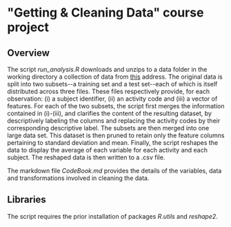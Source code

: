 # "Getting & Cleaning Data" course project
  


## Overview

The script *run_analysis.R* downloads and unzips to a data folder in the working directory a collection of data from [this](https://d396qusza40orc.cloudfront.net/getdata%2Fprojectfiles%2FUCI%20HAR%20Dataset.zip ) address. The original data is split into two subsets--a training set and a test set--each of which is itself distributed across three files. These files respectively provide, for each observation: (i) a subject identifier, (ii) an activity code and (iii) a vector of features. For each of the two subsets, the script first merges the information contained in (i)-(iii), and clarifies the content of the resulting dataset, by descriptively labeling the columns and replacing the activity codes by their corresponding descriptive label. The subsets are then merged into one large data set. This dataset is then pruned to retain only the feature columns pertaining to standard deviation and mean. Finally, the script reshapes the data to display the average of each variable for each activity and each subject. The reshaped data is then written to a .csv file.  

The markdown file *CodeBook.md* provides the details of the variables, data and transformations involved in cleaning the data. 

## Libraries

The script requires the prior installation of packages *R.utils* and *reshape2*.

